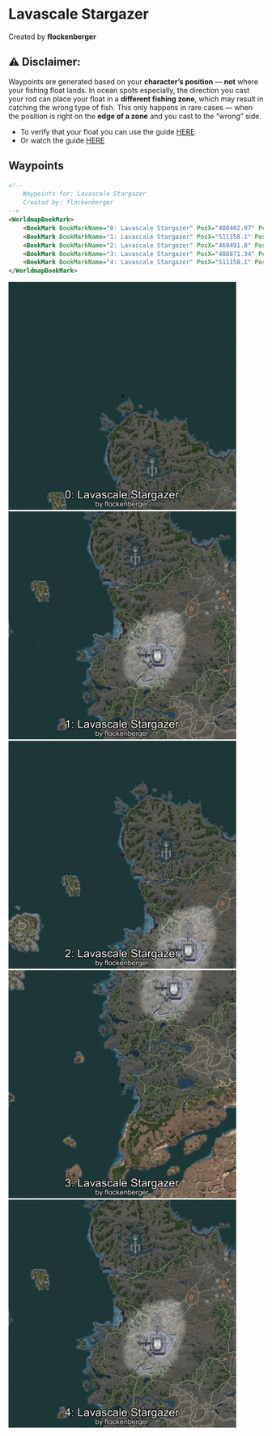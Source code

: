 # Lavascale Stargazer
Created by **flockenberger**

## ⚠️ Disclaimer:
Waypoints are generated based on your __**character’s position**__ — __not__ where your fishing float lands.
In ocean spots especially, the direction you cast your rod can place your float in a **different fishing zone**, which may result in catching the wrong type of fish.
This only happens in rare cases — when the position is right on the **edge of a zone** and you cast to the “wrong” side.

- To verify that your float you can use the guide [HERE](https://flockenberger.github.io/bdo-fish-position/)
- Or watch the guide [HERE](https://youtu.be/t-VXcRoNojk)

## Waypoints
```xml
<!--
    Waypoints for: Lavascale Stargazer
    Created by: flockenberger
-->
<WorldmapBookMark>
    <BookMark BookMarkName="0: Lavascale Stargazer" PosX="488402.97" PosY="-8208.0" PosZ="810017.75" />
    <BookMark BookMarkName="1: Lavascale Stargazer" PosX="511158.1" PosY="-8182.29" PosZ="619741.2" />
    <BookMark BookMarkName="2: Lavascale Stargazer" PosX="469491.8" PosY="-6925.5903" PosZ="707997.4" />
    <BookMark BookMarkName="3: Lavascale Stargazer" PosX="488871.34" PosY="-8117.548" PosZ="449545.4" />
    <BookMark BookMarkName="4: Lavascale Stargazer" PosX="511158.1" PosY="-8182.29" PosZ="619741.2" />
</WorldmapBookMark>
```

<img src="./Lavascale Stargazer_0_Preview.webp" width="450"/> <img src="./Lavascale Stargazer_1_Preview.webp" width="450"/> <img src="./Lavascale Stargazer_2_Preview.webp" width="450"/> <img src="./Lavascale Stargazer_3_Preview.webp" width="450"/> <img src="./Lavascale Stargazer_4_Preview.webp" width="450"/> 